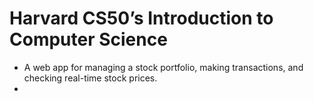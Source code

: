 # Harvard CS50’s Introduction to Computer Science


- A web app for managing a stock portfolio, making transactions, and checking real-time stock prices.
- 
